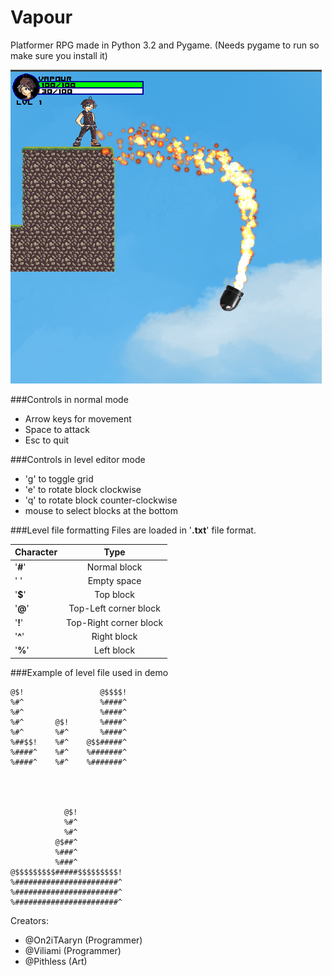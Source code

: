 # Vapour

Platformer RPG made in Python 3.2 and Pygame. (Needs pygame to run so make sure you install it)

![Alt text](screenshot.png "Missile with additive particle effects")

###Controls in normal mode
- Arrow keys for movement
- Space to attack
- Esc to quit

###Controls in level editor mode

- 'g' to toggle grid
- 'e' to rotate block clockwise
- 'q' to rotate block counter-clockwise
- mouse to select blocks at the bottom

###Level file formatting
Files are loaded in '**.txt**' file format.

|Character          |Type           |
| ------------------|:-------------:|
|'**#**'            |Normal block   |
|'&nbsp;'           |Empty space    |
|'**$**'            |Top block      |
|'**@**'            |Top-Left corner block|
|'**!**'            |Top-Right corner block|
|'**^**'            |Right block    |
|'**%**'            |Left block     |

###Example of level file used in demo

    @$!                 @$$$$!                                                                         
    %#^                 %####^                                                                         
    %#^                 %####^                                                                         
    %#^       @$!       %####^                                                                         
    %#^       %#^       %####^                                                                         
    %##$$!    %#^    @$$#####^                                                                         
    %####^    %#^    %#######^                                                                         
    %####^    %#^    %#######^                                                                 
    
    
    
    
                @$!                                                                                    
                %#^                                                                                    
                %#^                                                                                    
              @$##^                                                                                    
              %###^                                                                                    
              %###^                                                                                     
    @$$$$$$$$$#####$$$$$$$$$!                                                                          
    %#######################^                                                                          
    %#######################^
    %#######################^

Creators:
- @On2iTAaryn   (Programmer)
- @Viliami      (Programmer)
- @Pithless     (Art)
